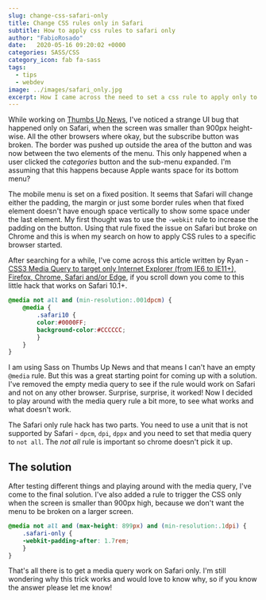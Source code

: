 ```yaml
---
slug: change-css-safari-only
title: Change CSS rules only in Safari
subtitle: How to apply css rules to safari only
author: "FabioRosado"
date:   2020-05-16 09:20:02 +0000
categories: SASS/CSS
category_icon: fab fa-sass
tags: 
  - tips
  - webdev
image: ../images/safari_only.jpg
excerpt: How I came across the need to set a css rule to apply only to Safari and which media queries combination will allow that.
---
```


While working on [Thumbs Up News](http://thumbsupnews.net), I've noticed a strange UI bug that happened only on Safari, when the screen was smaller than 900px height-wise. All the other browsers where okay, but the subscribe button was broken. The border was pushed up outside the area of the button and was now between the two elements of the menu. This only happened when a user clicked the *categories* button and the sub-menu expanded. I'm assuming that this happens because Apple wants space for its bottom menu?

The mobile menu is set on a fixed position. It seems that Safari will change either the padding, the margin or just some border rules when that fixed element doesn't have enough space vertically to show some space under the last element. My first thought was to use the `-webkit` rule to increase the padding on the button. Using that rule fixed the issue on Safari but broke on Chrome and this is when my search on how to apply CSS rules to a specific browser started.

After searching for a while, I've come across this article written by Ryan - [CSS3 Media Query to target only Internet Explorer (from IE6 to IE11+), Firefox, Chrome, Safari and/or Edge](https://www.ryadel.com/en/css3-media-query-target-only-ie-ie6-ie11-firefox-chrome-safari-edge/), if you scroll down you come to this little hack that works on Safari 10.1+.

```css
@media not all and (min-resolution:.001dpcm) {
    @media {
        .safari10 {
        color:#0000FF;
        background-color:#CCCCCC;
        }
    }
}
```

I am using Sass on Thumbs Up News and that means I can't have an empty `@media` rule. But this was a great starting point for coming up with a solution. I've removed the empty media query to see if the rule would work on Safari and not on any other browser. Surprise, surprise, it worked! Now I decided to play around with the media query rule a bit more, to see what works and what doesn't work. 

The Safari only rule hack has two parts. You need to use a unit that is not supported by Safari - `dpcm`, `dpi`, `dppx` and you need to set that media query to `not all`. The _not all_ rule is important so chrome doesn't pick it up.

## The solution

After testing different things and playing around with the media query, I've come to the final solution. I've also added a rule to trigger the CSS only when the screen is smaller than 900px high, because we don't want the menu to be broken on a larger screen.

```css
@media not all and (max-height: 899px) and (min-resolution:.1dpi) {
    .safari-only {
    -webkit-padding-after: 1.7rem;
    }
}
```

That's all there is to get a media query work on Safari only. I'm still wondering why this trick works and would love to know why, so if you know the answer please let me know!
